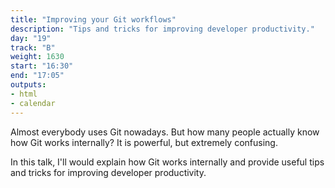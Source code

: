 ```yaml
---
title: "Improving your Git workflows"
description: "Tips and tricks for improving developer productivity."
day: "19"
track: "B"
weight: 1630
start: "16:30"
end: "17:05"
outputs:
- html
- calendar
---
```


Almost everybody uses Git nowadays. But how many people actually know how Git works internally? It is powerful, but extremely confusing.

In this talk, I'll would explain how Git works internally and provide useful tips and tricks for improving developer productivity.
